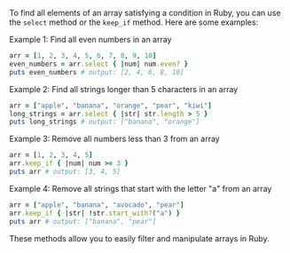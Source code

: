 To find all elements of an array satisfying a condition in Ruby, you can use the `select` method or the `keep_if` method. Here are some examples:

Example 1: Find all even numbers in an array

```ruby
arr = [1, 2, 3, 4, 5, 6, 7, 8, 9, 10]
even_numbers = arr.select { |num| num.even? }
puts even_numbers # output: [2, 4, 6, 8, 10]
```

Example 2: Find all strings longer than 5 characters in an array

```ruby
arr = ["apple", "banana", "orange", "pear", "kiwi"]
long_strings = arr.select { |str| str.length > 5 }
puts long_strings # output: ["banana", "orange"]
```

Example 3: Remove all numbers less than 3 from an array

```ruby
arr = [1, 2, 3, 4, 5]
arr.keep_if { |num| num >= 3 }
puts arr # output: [3, 4, 5]
```

Example 4: Remove all strings that start with the letter "a" from an array

```ruby
arr = ["apple", "banana", "avocado", "pear"]
arr.keep_if { |str| !str.start_with?("a") }
puts arr # output: ["banana", "pear"]
```

These methods allow you to easily filter and manipulate arrays in Ruby.